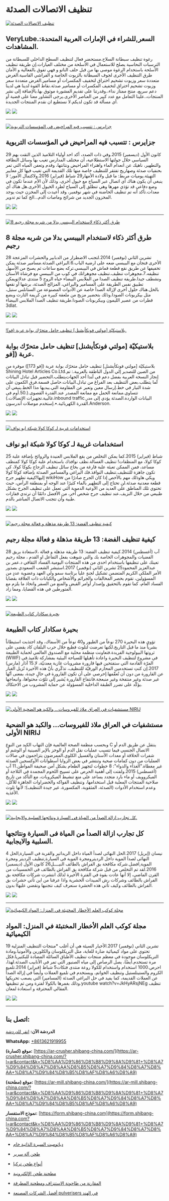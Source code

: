 # تنظيف الاتصالات الصدئة

<a href="https://swt.shibang-china.com/?l=ar&img&k=%D8%AA%D9%86%D8%B8%D9%8A%D9%81+%D8%A7%D9%84%D8%A7%D8%AA%D8%B5%D8%A7%D9%84%D8%A7%D8%AA+%D8%A7%D9%84%D8%B5%D8%AF%D8%A6%D8%A9" target="_blank">![تنظيف الاتصالات الصدئة](http://static.shibang-china.com/all-800x300/590.jpg)</a>

## VeryLube.السعر,للشراء في الإمارات العربية المتحدة: المشاهدات.
رغوة تنظيف سبطانة السلاح.مستحضر فعال لتنظيف السطح الداخلي للسبطانة من الترسبات النحاسية يصلح للاستعمال في الأسلحة من مختلف العيارات.إن طريقة تنظيف الأسلحة باستخدام الرغوة موصى بها من قبل حلف الناتو و فهي تفوق بالفعالية و الأمان طرق التنظيف الأخرى لجوف السبطانة بالزيوت الخاصة و الفراشي القاسية.الغرض متعددة سعر وزيوت تشحيم اختراق لتخفيف المكسرات أو مسامير.الغرض متعددة سعر وزيوت تشحيم اختراق لتخفيف المكسرات أو مسامير صدئة.نقاط القوة لدينا هي لدينا دعم سريع، منتج ممتاز نداء،.وقدرتنا على تقديم المشورة موثوق بها.بالإضافة إلى نشر المنتجات،.علينا التعامل مع عدد كبير من العناصر الأخرى.يرجى التشاور معنا على قضية أو أي مسألة قد تكون لديكم.لا نستطيع ان نقدم المنتجات الجديدة.


<a href="https://whatsapp.shibangsoft.com/WhatsApp.php" target="_blank" title="WhatsApp">![](http://static.shibang-china.com/icon/whatsapp.png)</a> <a href="https://swt.shibang-china.com/?l=ar&icon&k=%D8%AA%D9%86%D8%B8%D9%8A%D9%81+%D8%A7%D9%84%D8%A7%D8%AA%D8%B5%D8%A7%D9%84%D8%A7%D8%AA+%D8%A7%D9%84%D8%B5%D8%AF%D8%A6%D8%A9" target="_blank">![](http://static.shibang-china.com/icon/chat-ar.png)</a>

---

<a href="https://swt.shibang-china.com/?l=ar&img&k=%D8%AA%D9%86%D8%B8%D9%8A%D9%81+%D8%A7%D9%84%D8%A7%D8%AA%D8%B5%D8%A7%D9%84%D8%A7%D8%AA+%D8%A7%D9%84%D8%B5%D8%AF%D8%A6%D8%A9" target="_blank">![جزايرس : تتسبب فيه المراحيض في المؤسسات التربوية](http://static.shibang-china.com/all-800x300/28.jpg)</a>

## جزايرس : تتسبب فيه المراحيض في المؤسسات التربوية
29 كانون الأول (ديسمبر) 2015.وفي ذات الصدد، أكد احد أولياء التلاميذ الذين التقت بهم السياسي خلال جولتها الاستطلاعية، أن مختلف المدارس تغيب بها وسائل النظافة والتطهير، ناهيك عن انعدام الماء واهتراء المراحيض ونتانتها، وقدم وتعفن المياه التي تمر بحنفيات صدئة وصهاريج تفتقر للتنظيف خاصة منها تلك القديمة التي تغيب فيها كل معايير التهيئة.يوميات مربط: ما قبل ولادة الأمهار29 شباط (فبراير) 2016.ولاكتمال الأمور؛ لا ينبغي أن يكون هناك أي اتصال عبر السياج مع خيول أخرى، وذلك لأن الأم عندما تكون في وضع دفاعي قد تؤذي مهرها وهي تنطلق إلى السياج لطرد الخيول الأخرى.هل هناك أي معدات.تأكد أنه تم تنظيف الحاضنة في شهر نوفمبر، وقد أعيدت إلى المخزن حيث يوجد المخزون الجديد من شرائح وماصات الدم…الخ كما تم تدوير.


<a href="https://whatsapp.shibangsoft.com/WhatsApp.php" target="_blank" title="WhatsApp">![](http://static.shibang-china.com/icon/whatsapp.png)</a> <a href="https://swt.shibang-china.com/?l=ar&icon&k=%D8%AA%D9%86%D8%B8%D9%8A%D9%81+%D8%A7%D9%84%D8%A7%D8%AA%D8%B5%D8%A7%D9%84%D8%A7%D8%AA+%D8%A7%D9%84%D8%B5%D8%AF%D8%A6%D8%A9" target="_blank">![](http://static.shibang-china.com/icon/chat-ar.png)</a>

---

<a href="https://swt.shibang-china.com/?l=ar&img&k=%D8%AA%D9%86%D8%B8%D9%8A%D9%81+%D8%A7%D9%84%D8%A7%D8%AA%D8%B5%D8%A7%D9%84%D8%A7%D8%AA+%D8%A7%D9%84%D8%B5%D8%AF%D8%A6%D8%A9" target="_blank">![8 طرق أكثر ذكاء لاستخدام البيبسي بدلا من شربه مجلة رجيم](http://static.shibang-china.com/all-800x300/892.jpg)</a>

## 8 طرق أكثر ذكاء لاستخدام البيبسي بدلا من شربه مجلة رجيم
28 تشرين الثاني (نوفمبر) 2014.لتجنب الاضطرار من الدبابير والحشرات المزعجة الأخرى فنجان مع البيبسي ضعه على ارضية الباب.6.البراغي الصدئة.مسامير صدئة يمكن تخفيفها عن طريق نقع قطعة قماش في البيبسي.تركه بضع ساعات ثم يصبح من الأسهل تنظيفه.7.مجوهرات تنظيف.تنظيف مجوهراتك في كوب من البيبسي مع فرشاة الأسنان ونشطف جيدا.طريقة تنظيف الصدا من الملابس البيضاء حياه الروح 5 منتدى عدلاتويمكن تطبيق نفس الطريقة على المسامير والبراغي، المزالج الصدئة، برشها أو نقعها بالخل.هناك حلول أخرى لإزالة الصدأ خاصة عن الأدوات المصنوعة من الستانلس ستيل، مثل بيكربونات الصودا.وذلك بتحضير مزيج من ملعقة كبيرة من كريمة التارت وبضع قطرات من عصير الليمون وبيكربونات الصودا.طريقة تنظيف الصدا الملابس البيضاء 3dlat.


<a href="https://whatsapp.shibangsoft.com/WhatsApp.php" target="_blank" title="WhatsApp">![](http://static.shibang-china.com/icon/whatsapp.png)</a> <a href="https://swt.shibang-china.com/?l=ar&icon&k=%D8%AA%D9%86%D8%B8%D9%8A%D9%81+%D8%A7%D9%84%D8%A7%D8%AA%D8%B5%D8%A7%D9%84%D8%A7%D8%AA+%D8%A7%D9%84%D8%B5%D8%AF%D8%A6%D8%A9" target="_blank">![](http://static.shibang-china.com/icon/chat-ar.png)</a>

---

<a href="https://swt.shibang-china.com/?l=ar&img&k=%D8%AA%D9%86%D8%B8%D9%8A%D9%81+%D8%A7%D9%84%D8%A7%D8%AA%D8%B5%D8%A7%D9%84%D8%A7%D8%AA+%D8%A7%D9%84%D8%B5%D8%AF%D8%A6%D8%A9" target="_blank">![بلاستيكيّة [مولتي فونكأيشنل] تنظيف حامل متحرّك بوابة عربة ([فو.](http://static.shibang-china.com/all-800x300/1174.jpg)</a>

## بلاستيكيّة [مولتي فونكأيشنل] تنظيف حامل متحرّك بوابة عربة ([فو.
بلاستيكيّة [مولتي فونكأيشنل] تنظيف حامل متحرّك بوابة عربة ([فو 173]) موفرة من Shining Hotel Articles Co.Ltd.من الصين للتصدير إلي الدول الناطقة بالعربية.: ﺗﻢ إﻧﺠﺎز اﻟﻨﺴﺨﺔ اﻟﻌﺮﺑﻴﺔ ﺑﻔﻀﻞ دﻋﻢ ﻓﻲ آﻨﺪا أﺣﺪ اﻟﺠﻬﺎتﻳﺘﻄﻠﺐ.اﻟﺘﺤﻀﻴﺮ ﻗﺒﻞ ﺗﺒﺎدل اﻟﺒﻴﺎﻧﺎت آﻤﺎ ﻳﺘﻄﻠﺐ.ﺑﻌﺾ اﻟﺘﻨﻈﻴﻒ ﺑﻌﺪ اﻟﻔﺮاغ ﻣﻦ ﺗﺒﺎدل.اﻟﺒﻴﺎﻧﺎت.ﺣﺎﺻﻞ ﻗﺴﻤﺔ.ﻓﺮق اﻟﻜﻤﻮن ﻋﻠﻰ ﺷﺪة اﻟﺘﻴﺎر ﻓﻲ ﺧﻂ.إرﺳﺎل ﻣﻌﻴﻦ وﺗﻌﺒﺮ ﻋﻦ اﻟﻤﻘﺎوﻣﺔ اﻟﺘﻲ.ﻳﺒﺪﻳﻬﺎ هﺬا اﻟﺨﻂ.ﻳﻨﺒﻐﻲ أن ﺗﺘﺴﺎوي.ﻣﻤﺎﻧﻌﺔ اﻟﺤﻤﻞ ﻣﻊ ﻣﻤﺎﻧﻌﺔ اﻟﻤﺼﺪر ﻋﻨﺪ.اﻟﻘﺪرة اﻟﻘﺼﻮى.(.50.أوم ﻓﻲ ﻏﺎﻟﺒﻴﺔ.ﺗﺠﻬﻴﺰات اﻹﺗﺼﺎﻻت.).inbound traffic.اﻟﺒﻴﺎﻧﺎت اﻟﻮاردة.اﻟﺼﺪﺋﺔ ﻳﺆدي إﻟﻰ هﺪر اﻟﻘﺪرة اﻟﻜﻬﺮﺑﺎﺋﻴﺔ.•.إﺳﺘﺨﺪم ﻣﻮﺻﻼت أﻧﺪرﺳﻮن.Anderson.


<a href="https://whatsapp.shibangsoft.com/WhatsApp.php" target="_blank" title="WhatsApp">![](http://static.shibang-china.com/icon/whatsapp.png)</a> <a href="https://swt.shibang-china.com/?l=ar&icon&k=%D8%AA%D9%86%D8%B8%D9%8A%D9%81+%D8%A7%D9%84%D8%A7%D8%AA%D8%B5%D8%A7%D9%84%D8%A7%D8%AA+%D8%A7%D9%84%D8%B5%D8%AF%D8%A6%D8%A9" target="_blank">![](http://static.shibang-china.com/icon/chat-ar.png)</a>

---

<a href="https://swt.shibang-china.com/?l=ar&img&k=%D8%AA%D9%86%D8%B8%D9%8A%D9%81+%D8%A7%D9%84%D8%A7%D8%AA%D8%B5%D8%A7%D9%84%D8%A7%D8%AA+%D8%A7%D9%84%D8%B5%D8%AF%D8%A6%D8%A9" target="_blank">![استخدامات غريبة لـ كوكا كولا شبكة ابو نواف](http://static.shibang-china.com/all-800x300/1099.jpg)</a>

## استخدامات غريبة لـ كوكا كولا شبكة ابو نواف
25 شباط (فبراير) 2015.كما يمكن التخلص من بقع الملابس العنيدة والروائح بإضافة علبة كوكا كولا، مع المنظفات! تنظيف الغسالة.نظف نوافذك باستخدام علبة كوكا كولا كمنظف مساعد، فمن الممكن تعبئة علبة فارغة من بخاخ سائل تنظيف الزجاج بكوكا كولا، كي تكون جاهزة للتنظيف.تنظيف النوافذ.فك البراغي والمسامير الصدئة بإضافة كوكا كولا إليها!كيفية تطهير جرح wikiHow ويكي هاوذلك مهم بالأخص إذا كان الجرح صادرًا من قطعة معدنية صدئة.لن تحتاج إلى التطهير بالماء كثيرًا عند الوجه أو بمنطقة الرأس، حيث تحتوي تلك المناطق على العديد من الأوعية الدموية التي تعمل على تنظيف الجرح بشكل طبيعي من خلال النزيف.عند تنظيف جرح شخص آخر، من الأفضل دائمًا أن ترتدي قفازات طبية وأن تتجنب الاتصال المباشر بالدم.


<a href="https://whatsapp.shibangsoft.com/WhatsApp.php" target="_blank" title="WhatsApp">![](http://static.shibang-china.com/icon/whatsapp.png)</a> <a href="https://swt.shibang-china.com/?l=ar&icon&k=%D8%AA%D9%86%D8%B8%D9%8A%D9%81+%D8%A7%D9%84%D8%A7%D8%AA%D8%B5%D8%A7%D9%84%D8%A7%D8%AA+%D8%A7%D9%84%D8%B5%D8%AF%D8%A6%D8%A9" target="_blank">![](http://static.shibang-china.com/icon/chat-ar.png)</a>

---

<a href="https://swt.shibang-china.com/?l=ar&img&k=%D8%AA%D9%86%D8%B8%D9%8A%D9%81+%D8%A7%D9%84%D8%A7%D8%AA%D8%B5%D8%A7%D9%84%D8%A7%D8%AA+%D8%A7%D9%84%D8%B5%D8%AF%D8%A6%D8%A9" target="_blank">![كيفية تنظيف الفضة: 13 طريقة مذهلة و فعالة مجلة رجيم](http://static.shibang-china.com/all-800x300/912.jpg)</a>

## كيفية تنظيف الفضة: 13 طريقة مذهلة و فعالة مجلة رجيم
28 آب (أغسطس) 2014.كيفية تنظيف الفضة: 13 طريقة مذهلة و فعالة ،لاستعادة بريق الفضيات والمجوهرات الخاصة بك والتي شوهت بفعل التفاعل او القدم ، مجلة رجيم تعينك على تنظيفها باستخدام احدى من هذه المنتجات اليومية.الفساد الثقافي د.عمر بن عبدالعزيز المحمود25 تشرين الثاني (نوفمبر) 2017.استبشر الشعب السعودي بصدور الأمر الملكي الكريم المتضمن تشكيل لجنةٍ عليا برئاسة سمو ولي العهد وعضوية عددٍ من المسؤولين، تقوم بحصر المخالفات والجرائم والأشخاص والكيانات ذات العلاقة بقضايا الفساد العام، كما تقوم بالتحقيق وإصدار أوامر القبض والمنع من السفر واتخاذ ما يلزم مع المتورطين في هذه القضايا، ومما زاد.


<a href="https://whatsapp.shibangsoft.com/WhatsApp.php" target="_blank" title="WhatsApp">![](http://static.shibang-china.com/icon/whatsapp.png)</a> <a href="https://swt.shibang-china.com/?l=ar&icon&k=%D8%AA%D9%86%D8%B8%D9%8A%D9%81+%D8%A7%D9%84%D8%A7%D8%AA%D8%B5%D8%A7%D9%84%D8%A7%D8%AA+%D8%A7%D9%84%D8%B5%D8%AF%D8%A6%D8%A9" target="_blank">![](http://static.shibang-china.com/icon/chat-ar.png)</a>

---

<a href="https://swt.shibang-china.com/?l=ar&img&k=%D8%AA%D9%86%D8%B8%D9%8A%D9%81+%D8%A7%D9%84%D8%A7%D8%AA%D8%B5%D8%A7%D9%84%D8%A7%D8%AA+%D8%A7%D9%84%D8%B5%D8%AF%D8%A6%D8%A9" target="_blank">![بحيرة سكادار كتاب الطبيعة](http://static.shibang-china.com/all-800x300/888.jpg)</a>

## بحيرة سكادار كتاب الطبيعة
تؤوي هذه البحيرة 270 نوعاً من الطيور و40 نوعاً من الأسماك، وقد اجتذبت استيطاناً بشرياً منذ ما قبل التاريخ.لكنها تعرضت لتلوث فظيع خلال حرب البلقان كاد يقضي على ثروتها البيولوجية الفريدة.فتعاونت منظمة محلية مع الصندوق العالمي لحماية الطبيعة (WWF) في مشروع لتنظيف البحيرة واعادة تأهيلها للسياحة البيئية بمشاركة تلاميذ.في المرّة القادمة التي ستفتحين فيها قارورة مشروبات غازية معدنيّة، لا.15 آذار (مارس) 2017.إن كنتِ تستخدمين المحارم الورقيّة للتنظيف، تذكّري بأنّ هذه الأخيرة تُزيل الغبار عن القارورة من دون أن تُعقّمها.إحرصي على أن تكون القارورة في حالٍ جيدة، بمعنى أنّها غير صدئة وغير منتفخة وغير منبعجة.فانتفاخ القارورة يُشير إلى تلوّث محتواها، وانبعاجها يؤكّد على تضرر الطبقة الداخلية المسؤولة عن حماية المشروب من الاحتكاك.


<a href="https://whatsapp.shibangsoft.com/WhatsApp.php" target="_blank" title="WhatsApp">![](http://static.shibang-china.com/icon/whatsapp.png)</a> <a href="https://swt.shibang-china.com/?l=ar&icon&k=%D8%AA%D9%86%D8%B8%D9%8A%D9%81+%D8%A7%D9%84%D8%A7%D8%AA%D8%B5%D8%A7%D9%84%D8%A7%D8%AA+%D8%A7%D9%84%D8%B5%D8%AF%D8%A6%D8%A9" target="_blank">![](http://static.shibang-china.com/icon/chat-ar.png)</a>

---

<a href="https://swt.shibang-china.com/?l=ar&img&k=%D8%AA%D9%86%D8%B8%D9%8A%D9%81+%D8%A7%D9%84%D8%A7%D8%AA%D8%B5%D8%A7%D9%84%D8%A7%D8%AA+%D8%A7%D9%84%D8%B5%D8%AF%D8%A6%D8%A9" target="_blank">![مستشفيات في العراق ملاذ للفيروسات… والكبد هو الضحية الأولى NIRIJ](http://static.shibang-china.com/all-800x300/669.jpg)</a>

## مستشفيات في العراق ملاذ للفيروسات… والكبد هو الضحية الأولى NIRIJ
وبحسب منظمة الصحة العالمية فإن التهاب الكبد من النوع C ينتقل عن طريق الدم أو الاتصال الجنسي فيما تتسبب عمليات نقل الدم أو الوخز بالإبر الصينية أو الوشم أو شفرات الحلاقة أو معدات الأسنان والغسيل الكلوي.الممرضون يتزاحمون في صالات العمليات من دون كمامات صحية وتنتشر في بعض الزوايا أسطوانات الأوكسجين الصدئة غير مغطاة.&quot;الغذاء والدواء&quot;: 8 خطوات لتجهيز الطعام بشكل آمن صحيفة المواطن.11 آب (أغسطس) 2015.ولفتت إلى أهمية الحرص على تسييح اللحوم المجمدة في الثلاجة أو الميكروويف أو ماء بارد متجدد يساعد على منع تنشيط الميكروبات، مع التأكد من تاريخ صلاحية المنتجات المعلبة قبل استخدامها، وتنظيف الفواكه والخضراوات الجاهزة للأكل، وعدم استخدام الأدوات (الصدئة، المثقوبة، المكسورة، غير جيدة التنظيف)؛ لأنها تلوث الأغذية.


<a href="https://whatsapp.shibangsoft.com/WhatsApp.php" target="_blank" title="WhatsApp">![](http://static.shibang-china.com/icon/whatsapp.png)</a> <a href="https://swt.shibang-china.com/?l=ar&icon&k=%D8%AA%D9%86%D8%B8%D9%8A%D9%81+%D8%A7%D9%84%D8%A7%D8%AA%D8%B5%D8%A7%D9%84%D8%A7%D8%AA+%D8%A7%D9%84%D8%B5%D8%AF%D8%A6%D8%A9" target="_blank">![](http://static.shibang-china.com/icon/chat-ar.png)</a>

---

<a href="https://swt.shibang-china.com/?l=ar&img&k=%D8%AA%D9%86%D8%B8%D9%8A%D9%81+%D8%A7%D9%84%D8%A7%D8%AA%D8%B5%D8%A7%D9%84%D8%A7%D8%AA+%D8%A7%D9%84%D8%B5%D8%AF%D8%A6%D8%A9" target="_blank">![كل تجارب ازالة الصدأ من المياة فى السيارة ونتائجها السلبية والايجابية.](http://static.shibang-china.com/all-800x300/1416.jpg)</a>

## كل تجارب ازالة الصدأ من المياة فى السيارة ونتائجها السلبية والايجابية.
4 نيسان (إبريل) 2017.الحل النهائى لصدأ المياة داخل الريداتير والقربة فى السيارة,الحل النهائى لصدأ الموية داخل الرديترومجرة الموية فى السيارة,تنظيف الرديتر ومجرة الموية,افضل.شركة مكافحة بق الفراش بالطائف النيــــل26 كانون الأول (ديسمبر) 2016.لقد تم التخلص من قبل شركة مكافحة بق الفراش بالطائف في الخمسينات من القرن الماضي، إلا أنها عادت بقوة في الفترة الأخيرة لذلك انتشرت شركات مكافحة بق الفراش بالطائف وشركات رش المبيدات الحشرية واذا عرفنا من اين تأتي حشرات بق الفراش بالطائف وكيف تأتي هذه الحشرة سنعرف كيف نتجنبها ونقضي عليهاا بدون.


<a href="https://whatsapp.shibangsoft.com/WhatsApp.php" target="_blank" title="WhatsApp">![](http://static.shibang-china.com/icon/whatsapp.png)</a> <a href="https://swt.shibang-china.com/?l=ar&icon&k=%D8%AA%D9%86%D8%B8%D9%8A%D9%81+%D8%A7%D9%84%D8%A7%D8%AA%D8%B5%D8%A7%D9%84%D8%A7%D8%AA+%D8%A7%D9%84%D8%B5%D8%AF%D8%A6%D8%A9" target="_blank">![](http://static.shibang-china.com/icon/chat-ar.png)</a>

---

<a href="https://swt.shibang-china.com/?l=ar&img&k=%D8%AA%D9%86%D8%B8%D9%8A%D9%81+%D8%A7%D9%84%D8%A7%D8%AA%D8%B5%D8%A7%D9%84%D8%A7%D8%AA+%D8%A7%D9%84%D8%B5%D8%AF%D8%A6%D8%A9" target="_blank">![مجلة كوكب العلم الأخطار المختبئة في المنزل: المواد الكيميائية](http://static.shibang-china.com/all-800x300/215.jpg)</a>

## مجلة كوكب العلم الأخطار المختبئة في المنزل: المواد الكيميائية
19 تشرين الثاني (نوفمبر) 2017.الأخبار السيئة هي أن أغلب *منتجات التنظيف المنزلية تحتوي على مواد كيميائية ضارة للغاية، مثل التريكلوسان والكلورين والأمونيا.ومادة التريكلوسان موجودة في معظم منتجات تنظيف الأطباق السائلة المضادة للبكتيريا.فكل مرة تستخدم.أيضًا، يصل الرصاص إلى مياه الصنبور التي تمر في الأنابيب الصدئة.لهذا، احرص.1000 استخدام واستخدام للكولا روعة منتدى فتكات5 شباط (فبراير) 2014.تلميع الكروم والستينلستيل وتنظيف الخواتم، ويستخدم في تلميع العملات وأيضاً في إزالة الصدأ عن العملات القديمة، كما يفيد في حل البراغي الصدئة (المسامير) التي يصعب تحريكها وذلك بغمرها بالكولا لفترة ومن ثم تنظيفها.youtube watch?v=JkHyARsjNEg تنظيف المقالي المحترقة و استعادة لمعان.


<a href="https://whatsapp.shibangsoft.com/WhatsApp.php" target="_blank" title="WhatsApp">![](http://static.shibang-china.com/icon/whatsapp.png)</a> <a href="https://swt.shibang-china.com/?l=ar&icon&k=%D8%AA%D9%86%D8%B8%D9%8A%D9%81+%D8%A7%D9%84%D8%A7%D8%AA%D8%B5%D8%A7%D9%84%D8%A7%D8%AA+%D8%A7%D9%84%D8%B5%D8%AF%D8%A6%D8%A9" target="_blank">![](http://static.shibang-china.com/icon/chat-ar.png)</a>

---
## اتصل بنا:

**الدردشة الآن:** [انقر للدردشة](https://swt.shibang-china.com?l=ar&contact&k=%D8%AA%D9%86%D8%B8%D9%8A%D9%81+%D8%A7%D9%84%D8%A7%D8%AA%D8%B5%D8%A7%D9%84%D8%A7%D8%AA+%D8%A7%D9%84%D8%B5%D8%AF%D8%A6%D8%A9)

**WhatsApp:**  [+8613621919955](https://whatsapp.shibangsoft.com/WhatsApp.php)

**موقع (كسارة):** [https://ar-crusher.shibang-china.com/](https://ar-crusher.shibang-china.com/?l=ar&contact&k=%D8%AA%D9%86%D8%B8%D9%8A%D9%81+%D8%A7%D9%84%D8%A7%D8%AA%D8%B5%D8%A7%D9%84%D8%A7%D8%AA+%D8%A7%D9%84%D8%B5%D8%AF%D8%A6%D8%A9)

**موقع (مطحنة):** [https://ar-mill.shibang-china.com/](https://ar-mill.shibang-china.com/?l=ar&contact&k=%D8%AA%D9%86%D8%B8%D9%8A%D9%81+%D8%A7%D9%84%D8%A7%D8%AA%D8%B5%D8%A7%D9%84%D8%A7%D8%AA+%D8%A7%D9%84%D8%B5%D8%AF%D8%A6%D8%A9)

**نموذج الاستفسار:** [https://form.shibang-china.com](https://form.shibang-china.com?l=ar&contact&k=%D8%AA%D9%86%D8%B8%D9%8A%D9%81+%D8%A7%D9%84%D8%A7%D8%AA%D8%B5%D8%A7%D9%84%D8%A7%D8%AA+%D8%A7%D9%84%D8%B5%D8%AF%D8%A6%D8%A9)

* [دياتوميت السيرة الذاتية خام](../30/%D8%AF%D9%8A%D8%A7%D8%AA%D9%88%D9%85%D9%8A%D8%AA%20%D8%A7%D9%84%D8%B3%D9%8A%D8%B1%D8%A9%20%D8%A7%D9%84%D8%B0%D8%A7%D8%AA%D9%8A%D8%A9%20%D8%AE%D8%A7%D9%85.md)

* [طحن آلة سرير](../30/%D8%B7%D8%AD%D9%86%20%D8%A2%D9%84%D8%A9%20%D8%B3%D8%B1%D9%8A%D8%B1.md)

* [أنواع طحن تركيا](../29/%D8%A3%D9%86%D9%88%D8%A7%D8%B9%20%D8%B7%D8%AD%D9%86%20%D8%AA%D8%B1%D9%83%D9%8A%D8%A7.md)

* [مطحنة طحن الإلكترونية](../30/%D9%85%D8%B7%D8%AD%D9%86%D8%A9%20%D8%B7%D8%AD%D9%86%20%D8%A7%D9%84%D8%A5%D9%84%D9%83%D8%AA%D8%B1%D9%88%D9%86%D9%8A%D8%A9.md)

* [المقارنة من طاحونة الاستنزاف ومطحنة المطرقة](../29/%D8%A7%D9%84%D9%85%D9%82%D8%A7%D8%B1%D9%86%D8%A9%20%D9%85%D9%86%20%D8%B7%D8%A7%D8%AD%D9%88%D9%86%D8%A9%20%D8%A7%D9%84%D8%A7%D8%B3%D8%AA%D9%86%D8%B2%D8%A7%D9%81%20%D9%88%D9%85%D8%B7%D8%AD%D9%86%D8%A9%20%D8%A7%D9%84%D9%85%D8%B7%D8%B1%D9%82%D8%A9.md)

* [أفضل الشركات المصنعة pulverisers في الهند](../27/%D8%A3%D9%81%D8%B6%D9%84%20%D8%A7%D9%84%D8%B4%D8%B1%D9%83%D8%A7%D8%AA%20%D8%A7%D9%84%D9%85%D8%B5%D9%86%D8%B9%D8%A9%20pulverisers%20%D9%81%D9%8A%20%D8%A7%D9%84%D9%87%D9%86%D8%AF.md)